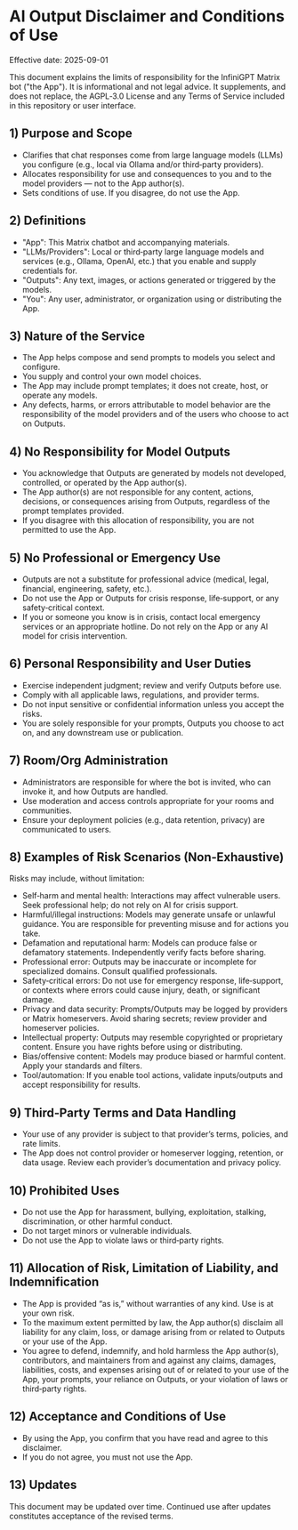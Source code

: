 # AI Output Disclaimer and Conditions of Use

Effective date: 2025-09-01

This document explains the limits of responsibility for the InfiniGPT Matrix bot ("the App"). It is informational and not legal advice. It supplements, and does not replace, the AGPL‑3.0 License and any Terms of Service included in this repository or user interface.

## 1) Purpose and Scope

- Clarifies that chat responses come from large language models (LLMs) you configure (e.g., local via Ollama and/or third‑party providers).
- Allocates responsibility for use and consequences to you and to the model providers — not to the App author(s).
- Sets conditions of use. If you disagree, do not use the App.

## 2) Definitions

- "App": This Matrix chatbot and accompanying materials.
- "LLMs/Providers": Local or third‑party large language models and services (e.g., Ollama, OpenAI, etc.) that you enable and supply credentials for.
- "Outputs": Any text, images, or actions generated or triggered by the models.
- "You": Any user, administrator, or organization using or distributing the App.

## 3) Nature of the Service

- The App helps compose and send prompts to models you select and configure.
- You supply and control your own model choices.
- The App may include prompt templates; it does not create, host, or operate any models.
- Any defects, harms, or errors attributable to model behavior are the responsibility of the model providers and of the users who choose to act on Outputs.

## 4) No Responsibility for Model Outputs

- You acknowledge that Outputs are generated by models not developed, controlled, or operated by the App author(s).
- The App author(s) are not responsible for any content, actions, decisions, or consequences arising from Outputs, regardless of the prompt templates provided.
- If you disagree with this allocation of responsibility, you are not permitted to use the App.

## 5) No Professional or Emergency Use

- Outputs are not a substitute for professional advice (medical, legal, financial, engineering, safety, etc.).
- Do not use the App or Outputs for crisis response, life‑support, or any safety‑critical context.
- If you or someone you know is in crisis, contact local emergency services or an appropriate hotline. Do not rely on the App or any AI model for crisis intervention.

## 6) Personal Responsibility and User Duties

- Exercise independent judgment; review and verify Outputs before use.
- Comply with all applicable laws, regulations, and provider terms.
- Do not input sensitive or confidential information unless you accept the risks.
- You are solely responsible for your prompts, Outputs you choose to act on, and any downstream use or publication.

## 7) Room/Org Administration

- Administrators are responsible for where the bot is invited, who can invoke it, and how Outputs are handled.
- Use moderation and access controls appropriate for your rooms and communities.
- Ensure your deployment policies (e.g., data retention, privacy) are communicated to users.

## 8) Examples of Risk Scenarios (Non‑Exhaustive)

Risks may include, without limitation:

- Self‑harm and mental health: Interactions may affect vulnerable users. Seek professional help; do not rely on AI for crisis support.
- Harmful/illegal instructions: Models may generate unsafe or unlawful guidance. You are responsible for preventing misuse and for actions you take.
- Defamation and reputational harm: Models can produce false or defamatory statements. Independently verify facts before sharing.
- Professional error: Outputs may be inaccurate or incomplete for specialized domains. Consult qualified professionals.
- Safety‑critical errors: Do not use for emergency response, life‑support, or contexts where errors could cause injury, death, or significant damage.
- Privacy and data security: Prompts/Outputs may be logged by providers or Matrix homeservers. Avoid sharing secrets; review provider and homeserver policies.
- Intellectual property: Outputs may resemble copyrighted or proprietary content. Ensure you have rights before using or distributing.
- Bias/offensive content: Models may produce biased or harmful content. Apply your standards and filters.
- Tool/automation: If you enable tool actions, validate inputs/outputs and accept responsibility for results.

## 9) Third‑Party Terms and Data Handling

- Your use of any provider is subject to that provider’s terms, policies, and rate limits.
- The App does not control provider or homeserver logging, retention, or data usage. Review each provider’s documentation and privacy policy.

## 10) Prohibited Uses

- Do not use the App for harassment, bullying, exploitation, stalking, discrimination, or other harmful conduct.
- Do not target minors or vulnerable individuals.
- Do not use the App to violate laws or third‑party rights.

## 11) Allocation of Risk, Limitation of Liability, and Indemnification

- The App is provided “as is,” without warranties of any kind. Use is at your own risk.
- To the maximum extent permitted by law, the App author(s) disclaim all liability for any claim, loss, or damage arising from or related to Outputs or your use of the App.
- You agree to defend, indemnify, and hold harmless the App author(s), contributors, and maintainers from and against any claims, damages, liabilities, costs, and expenses arising out of or related to your use of the App, your prompts, your reliance on Outputs, or your violation of laws or third‑party rights.

## 12) Acceptance and Conditions of Use

- By using the App, you confirm that you have read and agree to this disclaimer.
- If you do not agree, you must not use the App.

## 13) Updates

This document may be updated over time. Continued use after updates constitutes acceptance of the revised terms.
